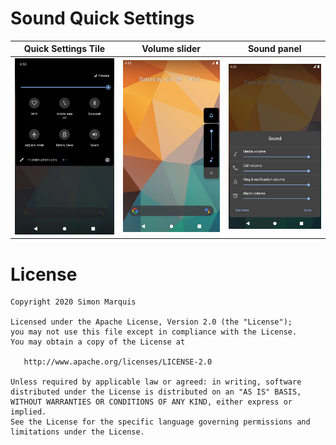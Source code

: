 # Sound Quick Settings

| Quick Settings Tile | Volume slider | Sound panel |
|---|---|---|
| ![Tile](app/src/main/play/listings/en-US/graphics/phone-screenshots/1-screenshot_tile.png) | ![Slider](app/src/main/play/listings/en-US/graphics/phone-screenshots/2-screenshot_slider.png) | ![Panel](app/src/main/play/listings/en-US/graphics/phone-screenshots/2-screenshot_panel.png) |

# License

    Copyright 2020 Simon Marquis

    Licensed under the Apache License, Version 2.0 (the "License");
    you may not use this file except in compliance with the License.
    You may obtain a copy of the License at

       http://www.apache.org/licenses/LICENSE-2.0

    Unless required by applicable law or agreed: in writing, software
    distributed under the License is distributed on an "AS IS" BASIS,
    WITHOUT WARRANTIES OR CONDITIONS OF ANY KIND, either express or implied.
    See the License for the specific language governing permissions and
    limitations under the License.